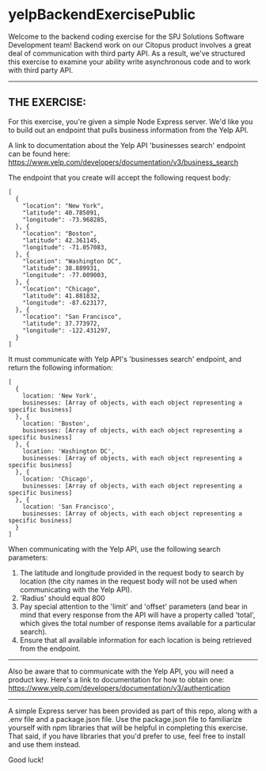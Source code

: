 # yelpBackendExercisePublic

Welcome to the backend coding exercise for the SPJ Solutions Software Development team!  Backend work on our Citopus product involves a great deal of communication with third party API.  As a result, we've structured this exercise to examine your ability write asynchronous code and to work with third party API.  

***

## THE EXERCISE:

For this exercise, you're given a simple Node Express server.  We'd like you to build out an endpoint that pulls business information from the Yelp API. 

A link to documentation about the Yelp API 'businesses search' endpoint can be found here:  https://www.yelp.com/developers/documentation/v3/business_search

The endpoint that you create will accept the following request body:

```
[
  {
    "location": "New York",
    "latitude": 40.785091,
    "longitude": -73.968285,
  }, {
    "location": "Boston",
    "latitude": 42.361145,
    "longitude": -71.057083,
  }, {
    "location": "Washington DC",
    "latitude": 38.889931,
    "longitude": -77.009003,
  }, {
    "location": "Chicago",
    "latitude": 41.881832,
    "longitude": -87.623177,
  }, {
    "location": "San Francisco",
    "latitude": 37.773972,
    "longitude": -122.431297,
  }
]
```
It must communicate with Yelp API's 'businesses search' endpoint, and return the following information:

```
[
  {
    location: 'New York',
    businesses: [Array of objects, with each object representing a specific business]
  }, {
    location: 'Boston',
    businesses: [Array of objects, with each object representing a specific business]
  }, {
    location: 'Washington DC',
    businesses: [Array of objects, with each object representing a specific business]
  }, {
    location: 'Chicago',
    businesses: [Array of objects, with each object representing a specific business]
  }, {
    location: 'San Francisco',
    businesses: [Array of objects, with each object representing a specific business]
  }
]
```
When communicating with the Yelp API, use the following search parameters:

1.  The latitude and longitude provided in the request body to search by location (the city names in the request body will not be used when communicating with the Yelp API).  
2.  'Radius' should equal 800
3.  Pay special attention to the 'limit' and 'offset' parameters (and bear in mind that every response from the API will have a property called 'total', which gives the total number of response items available for a particular search).
4.  Ensure that all available information for each location is being retrieved from the endpoint.  

***

Also be aware that to communicate with the Yelp API, you will need a product key.  Here's a link to documentation for how to obtain one:  https://www.yelp.com/developers/documentation/v3/authentication

***

A simple Express server has been provided as part of this repo, along with a .env file and a package.json file.  Use the package.json file to familiarize yourself with npm libraries that will be helpful in completing this exercise.  That said, if you have libraries that you'd prefer to use, feel free to install and use them instead.  

Good luck!
